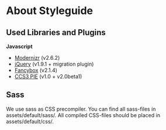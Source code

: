 # About Styleguide

## Used Libraries and Plugins
**Javascript**

- [Modernizr](http://modernizr.com/) (v2.6.2)
- [jQuery](http://jquery.com/) (v1.9.1 + migration plugin)
- [Fancybox](http://fancybox.net/) (v2.1.4)
- [CCS3 PIE](http://css3pie.com/) (v1.0 + v2.0beta1)

## Sass
We use sass as CSS precompiler. You can find all sass-files in assets/default/sass/. All compiled CSS-files should be placed in assets/default/css/.